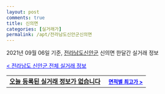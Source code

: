```yaml
---
layout: post
comments: true
title: 신의면
categories: [실거래가]
permalink: /apt/전라남도신안군신의면
---
```


2021년 09월 06일 기준, <a href="/apt/전라남도신안군">전라남도신안군</a> 신의면 한달간 실거래 정보

<a style="color: blue;" href="/apt/전라남도신안군">< 전라남도 신안군 전체 실거래 정보</a>
<!---- start ---->
<table>
  <tr>
    <td colspan="4" style="font-weight: bold;"><a href="/apt/전라남도신안군신의면{name_without_space}">오늘 등록된 실거래 정보가 없습니다</a> &nbsp;&nbsp;&nbsp; <a style="color: blue; font-size: smaller;" href="/apt/전라남도신안군신의면{name_without_space}">면적별 최고가 ></a></td>
  </tr>
    
</table>
<!---- end ---->
    